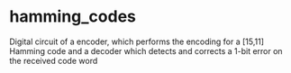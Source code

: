 # hamming_codes
Digital circuit of a encoder, which performs the encoding for a [15,11] Hamming code and a decoder which detects and corrects a 1-bit error on the received code word
